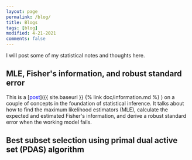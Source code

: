 ```yaml
---
layout: page
permalink: /blog/
title: Blogs
tags: [blog]
modified: 4-21-2021
comments: false
---
```


I will post some of my statistical notes and thoughts here.

## MLE, Fisher's information, and robust standard error 

This is a [<span style="color:blue;">post</span>]({{ site.baseurl }} {% link doc/information.md %} ) on a couple of concepts in the foundation of statistical inference. It talks about how to find the maximum likelihood estimators (MLE), calculate the expected and estimated Fisher's information, and derive a robust standard error when the working model fails. 

## Best subset selection using primal dual active set (PDAS) algorithm





